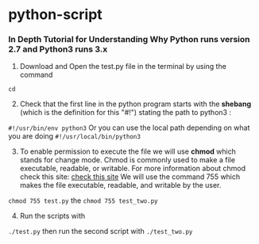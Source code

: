 # python-script

###  In Depth Tutorial for Understanding Why Python runs version 2.7 and Python3 runs 3.x




1. Download and Open the test.py file in the terminal by using the command

```cd```

2. Check that the first line in the python program starts with the **shebang** (which is the definition for this "#!") stating the path to python3 : 

```#!/usr/bin/env python3```  Or you can use the local path depending on what you are doing  ```#!/usr/local/bin/python3```



3. To enable permission to execute the file we will use **chmod** which stands for change mode.
    Chmod is commonly used to make a file executable, readable, or writable.
    For more information about chmod check this site: [check this site](https://www.computerhope.com/unix/uchmod.htm)
    We will use the command 755  which makes the file  executable, readable, and writable by the user.

```chmod 755 test.py``` the ```chmod 755 test_two.py```

4. Run the scripts with

```./test.py```   then run the second script with ```./test_two.py```  
